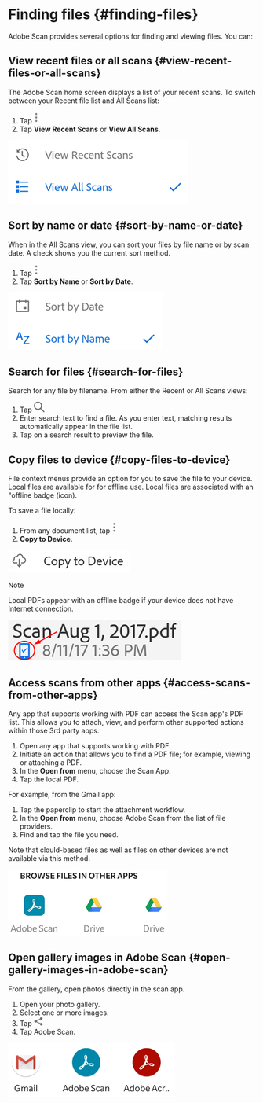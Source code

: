 # Finding files {#finding-files}

Adobe Scan provides several options for finding and viewing files. You can: 


## View recent files or all scans {#view-recent-files-or-all-scans}

The Adobe Scan home screen displays a list of your recent scans. To switch between your Recent file list and All Scans list: 

1. Tap ![image](./images/overflowicon.png)
1. Tap **View Recent Scans** or **View All Scans**. 

![image](./images/filelists.png)

## Sort by name or date {#sort-by-name-or-date}

When in the All Scans view, you can sort your files by file name or by scan date. A check shows you the current sort method. 

1. Tap ![image](./images/overflowicon.png)
1. Tap **Sort by Name** or **Sort by Date**. 

![image](./images/sort.png)

## Search for files {#search-for-files}

Search for any file by filename. From either the Recent or All Scans views: 

1. Tap ![image](./images/searchicon.png) 
1. Enter search text to find a file. As you enter text, matching results automatically appear in the file list.
1. Tap on a search result to preview the file.

## Copy files to device {#copy-files-to-device}

File context menus provide an option for you to save the file to your device. Local files are available for  for offline use. Local files are associated with an "offline badge (icon). 

To save a file locally: 

1. From any document list, tap ![image](./images/overflowicon.png)
1. **Copy to Device**. 

![image](./images/offlinetoggle.png)

   >[!NOTE]
   >
   > Local PDFs appear with an offline badge if your device does not have Internet connection. 

![image](./images/offlinebadge.png)

## Access scans from other apps {#access-scans-from-other-apps}

Any app that supports working with PDF  can access the Scan app's PDF list. This allows you to attach, view, and perform other supported actions within those 3rd party apps. 

1. Open any app that supports working with PDF.
1. Initiate an action that allows you to find a PDF file; for example, viewing or attaching a PDF.
1. In the **Open from** menu, choose the Scan App. 
1. Tap the local PDF.

For example, from the Gmail app: 

1. Tap the paperclip to start the attachment workflow. 
1. In the **Open from** menu, choose Adobe Scan from the list of file providers.  
1. Find and tap the file you need. 

Note that clould-based files as well as files on other devices are not available via this method. 

![image](./images/openfrom.png)

## Open gallery images in Adobe Scan {#open-gallery-images-in-adobe-scan}

From the gallery, open photos directly in the scan app. 

1. Open your photo gallery. 
1. Select one or more images. 
1. Tap ![image](./images/shareicon.png)
1. Tap Adobe Scan. 

![image](./images/sharefromgallery.png)

